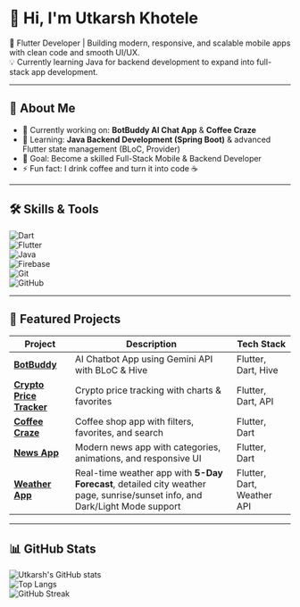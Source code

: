 # 👋 Hi, I'm Utkarsh Khotele  

🚀 Flutter Developer | Building modern, responsive, and scalable mobile apps with clean code and smooth UI/UX.  
💡 Currently learning Java for backend development to expand into full-stack app development.  

---

## 💫 About Me  
- 🔭 Currently working on: **BotBuddy AI Chat App** & **Coffee Craze**
- 🌱 Learning: **Java Backend Development (Spring Boot)** & advanced Flutter state management (BLoC, Provider)
- 🎯 Goal: Become a skilled Full-Stack Mobile & Backend Developer
- ⚡ Fun fact: I drink coffee and turn it into code ☕  

---

## 🛠 Skills & Tools  
![Dart](https://img.shields.io/badge/Dart-0175C2?style=for-the-badge&logo=dart&logoColor=white)  
![Flutter](https://img.shields.io/badge/Flutter-02569B?style=for-the-badge&logo=flutter&logoColor=white)  
![Java](https://img.shields.io/badge/Java-ED8B00?style=for-the-badge&logo=openjdk&logoColor=white)  
![Firebase](https://img.shields.io/badge/Firebase-FFCA28?style=for-the-badge&logo=firebase&logoColor=black)  
![Git](https://img.shields.io/badge/Git-F05033?style=for-the-badge&logo=git&logoColor=white)  
![GitHub](https://img.shields.io/badge/GitHub-100000?style=for-the-badge&logo=github&logoColor=white)  

---

## 📌 Featured Projects  
| Project | Description | Tech Stack |
|---------|-------------|------------|
| [**BotBuddy**](https://github.com/Utkarshkhotele/BotBuddy) | AI Chatbot App using Gemini API with BLoC & Hive | Flutter, Dart, Hive |
| [**Crypto Price Tracker**](https://github.com/Utkarshkhotele/CryptoPriceTracker) | Crypto price tracking with charts & favorites | Flutter, Dart, API |
| [**Coffee Craze**](https://github.com/Utkarshkhotele/Coffee-Craze) | Coffee shop app with filters, favorites, and search | Flutter, Dart |
| [**News App**](https://github.com/Utkarshkhotele/NEWS-APP) | Modern news app with categories, animations, and responsive UI | Flutter, Dart |
| [**Weather App**](https://github.com/Utkarshkhotele/weather_app) | Real-time weather app with **5-Day Forecast**, detailed city weather page, sunrise/sunset info, and Dark/Light Mode support | Flutter, Dart, Weather API |

---

## 📊 GitHub Stats  
![Utkarsh's GitHub stats](https://github-readme-stats.vercel.app/api?username=Utkarshkhotele&show_icons=true&theme=radical)  
![Top Langs](https://github-readme-stats.vercel.app/api/top-langs/?username=Utkarshkhotele&layout=compact&theme=radical)  
![GitHub Streak](https://github-readme-streak-stats.herokuapp.com/?user=Utka)
